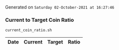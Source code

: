 Generated on `Saturday 02-October-2021 at 16:27:46`

### Current to Target Coin Ratio
`current_coin_ratio.sh`

Date|Current|Target|Ratio
---|---|---|---

